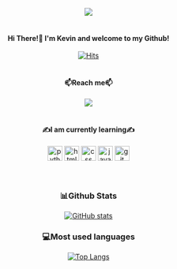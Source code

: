 <div align=center>

<img src="https://user-images.githubusercontent.com/77543446/179258786-386492e8-8424-49ee-8194-ca8bb33cbc19.png" /><br><br>
#### Hi There!👋 I'm Kevin and welcome to my Github! 

[![Hits](https://hits.seeyoufarm.com/api/count/incr/badge.svg?url=https%3A%2F%2Fgithub.com%2Fkklee0930%2Fhit-counter&count_bg=%2379C83D&title_bg=%23555555&icon=&icon_color=%2357B4DB&title=hits&edge_flat=false)](https://hits.seeyoufarm.com)
<br><br>

#### 📫Reach me📫 

<a href="https://www.instagram.com/heeddong_2" target="_blank"><img src="https://img.shields.io/badge/Instagram-E4405F?style=flat-square&logo=Instagram&logoColor=white"/></a>
<br><br>

#### ✍️I am currently learning✍️
  
<img src=https://user-images.githubusercontent.com/77543446/178277462-acf251b3-f21a-45df-8140-3ce8e789dbc3.svg alt="python" width="30" height="30" />
<img src=https://user-images.githubusercontent.com/77543446/178278849-6d298b53-ef97-45cf-a2c7-8c10998a3cea.svg alt="html" width="30" height="30" />
<img src=https://user-images.githubusercontent.com/77543446/178278432-b75b8e93-c50a-4c75-b5d2-43c711119867.svg alt="css" width="30" height="30" />
<img src=https://user-images.githubusercontent.com/77543446/178277714-ab11c04f-179f-4dcc-803e-1844f6b36691.svg alt="javascript' width="30" height="30" />
<img src=https://user-images.githubusercontent.com/77543446/178277002-d3e47342-7dff-4227-a455-266f8270fa12.svg alt="git" width="30" height="30" />
<br><br><br>

### 📊Github Stats
[![GitHub stats](https://github-readme-stats.vercel.app/api?username=kklee0930&theme=discord_old_blurple&show_icons=true)](https://github.com/anuraghazra/github-readme-stats)

### 💻Most used languages
[![Top Langs](https://github-readme-stats.vercel.app/api/top-langs/?username=kklee0930)](https://github.com/anuraghazra/github-readme-stats)
<div/>
